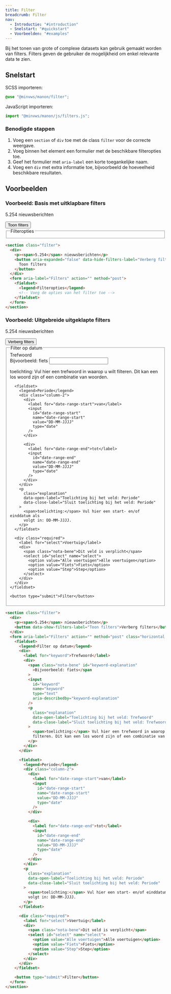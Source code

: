 ```yaml
---
title: Filter
breadcrumb: Filter
nav:
  - Introductie: "#introduction"
  - Snelstart: "#quickstart"
  - Voorbeelden: "#examples"
---
```


<p id="introduction">Bij het tonen van grote of complexe datasets kan gebruik gemaakt worden van
filters. Filters geven de gebruiker de mogelijkheid om enkel relevante data te
zien.</p>

<h2 id="quickstart">Snelstart</h2>

SCSS importeren:

```scss
@use "@minvws/manon/filter";
```

JavaScript importeren:

```javascript
import "@minvws/manon/js/filters.js";
```

### Benodigde stappen

1. Voeg een `section` of `div` toe met de class `filter` voor de correcte
   weergave.
2. Voeg binnen het element een formulier met de beschikbare filteropties toe.
3. Geef het formulier met `aria-label` een korte toegankelijke naam.
4. Voeg een `div` met extra informatie toe, bijvoorbeeld de hoeveelheid
   beschikbare resultaten.

<h2 id="examples">Voorbeelden</h2>

### Voorbeeld: Basis met uitklapbare filters

<section class="filter">
  <div>
    <p><span>5.254</span> nieuwsberichten</p>
    <button aria-expanded="false" data-hide-filters-label="Verberg filters">
      Toon filters
    </button>
  </div>
  <form aria-label="Filters" action="" method="post">
    <fieldset>
      <legend>Filteropties</legend>
      <!-- Voeg de opties van het filter toe -->
    </fieldset>
  </form>
</section>

```html
<section class="filter">
  <div>
    <p><span>5.254</span> nieuwsberichten</p>
    <button aria-expanded="false" data-hide-filters-label="Verberg filters">
      Toon filters
    </button>
  </div>
  <form aria-label="Filters" action="" method="post">
    <fieldset>
      <legend>Filteropties</legend>
      <!-- Voeg de opties van het filter toe -->
    </fieldset>
  </form>
</section>
```

### Voorbeeld: Uitgebreide uitgeklapte filters

<section class="filter">
  <div>
    <p><span>5.254</span> nieuwsberichten</p>
    <button data-show-filters-label="Toon filters">Verberg filters</button>
  </div>
  <form aria-label="Filters" action="" method="post" class="horizontal help">
    <fieldset>
      <legend>Filter op datum</legend>
      <div>
        <label for="keyword">Trefwoord</label>
        <div>
          <span class="nota-bene" id="keyword-explanation"
            >Bijvoorbeeld: fiets</span
          >
          <input
            id="keyword"
            name="keyword"
            type="text"
            aria-describedby="keyword-explanation"
          />
          <p
            class="explanation"
            data-open-label="Toelichting bij het veld: Trefwoord"
            data-close-label="Sluit toelichting bij het veld: Trefwoord"
          >
            <span>toelichting:</span> Vul hier een trefwoord in waarop u wilt
            filteren. Dit kan een los woord zijn of een combinatie van woorden.
          </p>
        </div>
      </div>

      <fieldset>
        <legend>Periode</legend>
        <div class="column-2">
          <div>
            <label for="date-range-start">van</label>
            <input
              id="date-range-start"
              name="date-range-start"
              value="DD-MM-JJJJ"
              type="date"
            />
          </div>

          <div>
            <label for="date-range-end">tot</label>
            <input
              id="date-range-end"
              name="date-range-end"
              value="DD-MM-JJJJ"
              type="date"
            />
          </div>
        </div>
        <p
          class="explanation"
          data-open-label="Toelichting bij het veld: Periode"
          data-close-label="Sluit toelichting bij het veld: Periode"
        >
          <span>toelichting:</span> Vul hier een start- en/of einddatum als
          volgt in: DD-MM-JJJJ.
        </p>
      </fieldset>

      <div class="required">
        <label for="select">Voertuig</label>
        <div>
          <span class="nota-bene">Dit veld is verplicht</span>
          <select id="select" name="select">
            <option value="Alle voertuigen">Alle voertuigen</option>
            <option value="Fiets">Fiets</option>
            <option value="Step">Step</option>
          </select>
        </div>
      </div>
    </fieldset>

    <button type="submit">Filter</button>

  </form>
</section>

```html
<section class="filter">
  <div>
    <p><span>5.254</span> nieuwsberichten</p>
    <button data-show-filters-label="Toon filters">Verberg filters</button>
  </div>
  <form aria-label="Filters" action="" method="post" class="horizontal help">
    <fieldset>
      <legend>Filter op datum</legend>
      <div>
        <label for="keyword">Trefwoord</label>
        <div>
          <span class="nota-bene" id="keyword-explanation"
            >Bijvoorbeeld: fiets</span
          >
          <input
            id="keyword"
            name="keyword"
            type="text"
            aria-describedby="keyword-explanation"
          />
          <p
            class="explanation"
            data-open-label="Toelichting bij het veld: Trefwoord"
            data-close-label="Sluit toelichting bij het veld: Trefwoord"
          >
            <span>toelichting:</span> Vul hier een trefwoord in waarop u wilt
            filteren. Dit kan een los woord zijn of een combinatie van woorden.
          </p>
        </div>
      </div>

      <fieldset>
        <legend>Periode</legend>
        <div class="column-2">
          <div>
            <label for="date-range-start">van</label>
            <input
              id="date-range-start"
              name="date-range-start"
              value="DD-MM-JJJJ"
              type="date"
            />
          </div>

          <div>
            <label for="date-range-end">tot</label>
            <input
              id="date-range-end"
              name="date-range-end"
              value="DD-MM-JJJJ"
              type="date"
            />
          </div>
        </div>
        <p
          class="explanation"
          data-open-label="Toelichting bij het veld: Periode"
          data-close-label="Sluit toelichting bij het veld: Periode"
        >
          <span>toelichting:</span> Vul hier een start- en/of einddatum als
          volgt in: DD-MM-JJJJ.
        </p>
      </fieldset>

      <div class="required">
        <label for="select">Voertuig</label>
        <div>
          <span class="nota-bene">Dit veld is verplicht</span>
          <select id="select" name="select">
            <option value="Alle voertuigen">Alle voertuigen</option>
            <option value="Fiets">Fiets</option>
            <option value="Step">Step</option>
          </select>
        </div>
      </div>
    </fieldset>

    <button type="submit">Filter</button>
  </form>
</section>
```
